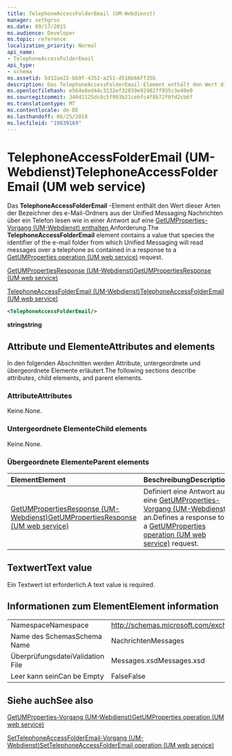 ```yaml
---
title: TelephoneAccessFolderEmail (UM-Webdienst)
manager: sethgros
ms.date: 09/17/2015
ms.audience: Developer
ms.topic: reference
localization_priority: Normal
api_name:
- TelephoneAccessFolderEmail
api_type:
- schema
ms.assetid: 5d32ae22-bb9f-4352-a251-d516b66ff35b
description: Das TelephoneAccessFolderEmail-Element enthält den Wert dieser Arten der Bezeichner des e-Mail-Ordners aus der Unified Messaging Nachrichten über ein Telefon lesen wie in einer Antwort auf eine Anforderung GetUMProperties-Operation (UM-Webdienst) enthalten.
ms.openlocfilehash: e564e8ed44c3132ef32039e92982ff935c3e49e0
ms.sourcegitcommit: 34041125dc8c5f993b21cebfc4f8b72f0fd2cb6f
ms.translationtype: MT
ms.contentlocale: de-DE
ms.lasthandoff: 06/25/2018
ms.locfileid: "19839169"
---
```

# <a name="telephoneaccessfolderemail-um-web-service"></a><span data-ttu-id="7c0eb-103">TelephoneAccessFolderEmail (UM-Webdienst)</span><span class="sxs-lookup"><span data-stu-id="7c0eb-103">TelephoneAccessFolderEmail (UM web service)</span></span>

<span data-ttu-id="7c0eb-104">Das **TelephoneAccessFolderEmail** -Element enthält den Wert dieser Arten der Bezeichner des e-Mail-Ordners aus der Unified Messaging Nachrichten über ein Telefon lesen wie in einer Antwort auf eine [GetUMProperties-Vorgang (UM-Webdienst) enthalten ](getumproperties-operation-um-web-service.md)Anforderung.</span><span class="sxs-lookup"><span data-stu-id="7c0eb-104">The **TelephoneAccessFolderEmail** element contains a value that species the identifier of the e-mail folder from which Unified Messaging will read messages over a telephone as contained in a response to a [GetUMProperties operation (UM web service)](getumproperties-operation-um-web-service.md) request.</span></span> 
  
[<span data-ttu-id="7c0eb-105">GetUMPropertiesResponse (UM-Webdienst)</span><span class="sxs-lookup"><span data-stu-id="7c0eb-105">GetUMPropertiesResponse (UM web service)</span></span>](getumpropertiesresponse-um-web-service.md)
  
[<span data-ttu-id="7c0eb-106">TelephoneAccessFolderEmail (UM-Webdienst)</span><span class="sxs-lookup"><span data-stu-id="7c0eb-106">TelephoneAccessFolderEmail (UM web service)</span></span>](telephoneaccessfolderemail-um-web-service.md)
  
```xml
<TelephoneAccessFolderEmail/>
```

 <span data-ttu-id="7c0eb-107">**string**</span><span class="sxs-lookup"><span data-stu-id="7c0eb-107">**string**</span></span>
## <a name="attributes-and-elements"></a><span data-ttu-id="7c0eb-108">Attribute und Elemente</span><span class="sxs-lookup"><span data-stu-id="7c0eb-108">Attributes and elements</span></span>

<span data-ttu-id="7c0eb-109">In den folgenden Abschnitten werden Attribute, untergeordnete und übergeordnete Elemente erläutert.</span><span class="sxs-lookup"><span data-stu-id="7c0eb-109">The following sections describe attributes, child elements, and parent elements.</span></span>
  
### <a name="attributes"></a><span data-ttu-id="7c0eb-110">Attribute</span><span class="sxs-lookup"><span data-stu-id="7c0eb-110">Attributes</span></span>

<span data-ttu-id="7c0eb-111">Keine.</span><span class="sxs-lookup"><span data-stu-id="7c0eb-111">None.</span></span>
  
### <a name="child-elements"></a><span data-ttu-id="7c0eb-112">Untergeordnete Elemente</span><span class="sxs-lookup"><span data-stu-id="7c0eb-112">Child elements</span></span>

<span data-ttu-id="7c0eb-113">Keine.</span><span class="sxs-lookup"><span data-stu-id="7c0eb-113">None.</span></span>
  
### <a name="parent-elements"></a><span data-ttu-id="7c0eb-114">Übergeordnete Elemente</span><span class="sxs-lookup"><span data-stu-id="7c0eb-114">Parent elements</span></span>

|<span data-ttu-id="7c0eb-115">**Element**</span><span class="sxs-lookup"><span data-stu-id="7c0eb-115">**Element**</span></span>|<span data-ttu-id="7c0eb-116">**Beschreibung**</span><span class="sxs-lookup"><span data-stu-id="7c0eb-116">**Description**</span></span>|
|:-----|:-----|
|[<span data-ttu-id="7c0eb-117">GetUMPropertiesResponse (UM-Webdienst)</span><span class="sxs-lookup"><span data-stu-id="7c0eb-117">GetUMPropertiesResponse (UM web service)</span></span>](getumpropertiesresponse-um-web-service.md) <br/> |<span data-ttu-id="7c0eb-118">Definiert eine Antwort auf eine [GetUMProperties-Vorgang (UM-Webdienst)](getumproperties-operation-um-web-service.md) an.</span><span class="sxs-lookup"><span data-stu-id="7c0eb-118">Defines a response to a [GetUMProperties operation (UM web service)](getumproperties-operation-um-web-service.md) request.</span></span>  <br/> |
   
## <a name="text-value"></a><span data-ttu-id="7c0eb-119">Textwert</span><span class="sxs-lookup"><span data-stu-id="7c0eb-119">Text value</span></span>

<span data-ttu-id="7c0eb-120">Ein Textwert ist erforderlich.</span><span class="sxs-lookup"><span data-stu-id="7c0eb-120">A text value is required.</span></span>
  
## <a name="element-information"></a><span data-ttu-id="7c0eb-121">Informationen zum Element</span><span class="sxs-lookup"><span data-stu-id="7c0eb-121">Element information</span></span>

|||
|:-----|:-----|
|<span data-ttu-id="7c0eb-122">Namespace</span><span class="sxs-lookup"><span data-stu-id="7c0eb-122">Namespace</span></span>  <br/> |http://schemas.microsoft.com/exchange/services/2006/messages  <br/> |
|<span data-ttu-id="7c0eb-123">Name des Schemas</span><span class="sxs-lookup"><span data-stu-id="7c0eb-123">Schema Name</span></span>  <br/> |<span data-ttu-id="7c0eb-124">Nachrichten</span><span class="sxs-lookup"><span data-stu-id="7c0eb-124">Messages</span></span>  <br/> |
|<span data-ttu-id="7c0eb-125">Überprüfungsdatei</span><span class="sxs-lookup"><span data-stu-id="7c0eb-125">Validation File</span></span>  <br/> |<span data-ttu-id="7c0eb-126">Messages.xsd</span><span class="sxs-lookup"><span data-stu-id="7c0eb-126">Messages.xsd</span></span>  <br/> |
|<span data-ttu-id="7c0eb-127">Leer kann sein</span><span class="sxs-lookup"><span data-stu-id="7c0eb-127">Can be Empty</span></span>  <br/> |<span data-ttu-id="7c0eb-128">False</span><span class="sxs-lookup"><span data-stu-id="7c0eb-128">False</span></span>  <br/> |
   
## <a name="see-also"></a><span data-ttu-id="7c0eb-129">Siehe auch</span><span class="sxs-lookup"><span data-stu-id="7c0eb-129">See also</span></span>



[<span data-ttu-id="7c0eb-130">GetUMProperties-Vorgang (UM-Webdienst)</span><span class="sxs-lookup"><span data-stu-id="7c0eb-130">GetUMProperties operation (UM web service)</span></span>](getumproperties-operation-um-web-service.md)
  
[<span data-ttu-id="7c0eb-131">SetTelephoneAccessFolderEmail-Vorgang (UM-Webdienst)</span><span class="sxs-lookup"><span data-stu-id="7c0eb-131">SetTelephoneAccessFolderEmail operation (UM web service)</span></span>](settelephoneaccessfolderemail-operation-um-web-service.md)

